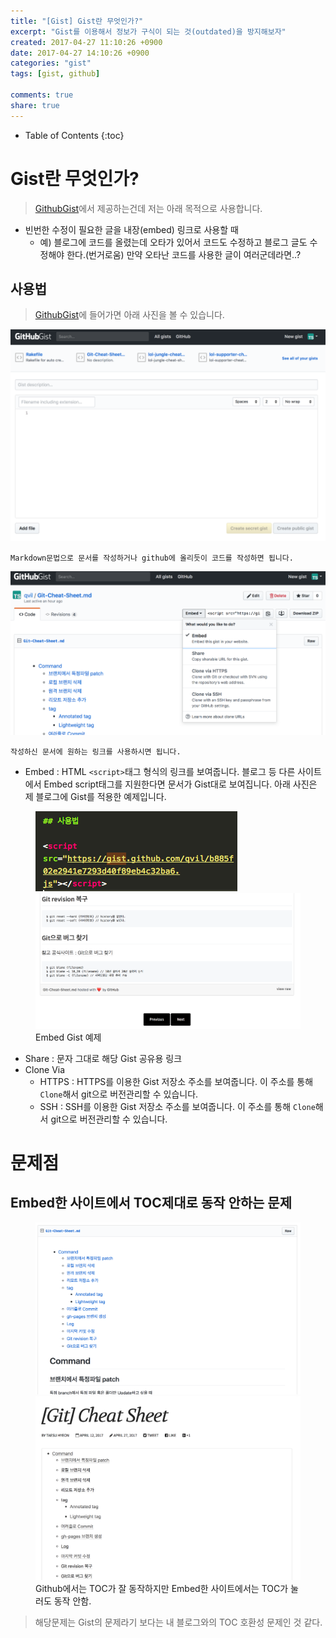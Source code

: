 ```yaml
---
title: "[Gist] Gist란 무엇인가?"
excerpt: "Gist를 이용해서 정보가 구식이 되는 것(outdated)을 방지해보자"
created: 2017-04-27 11:10:26 +0900
date: 2017-04-27 14:10:26 +0900
categories: "gist"
tags: [gist, github]

comments: true
share: true
---
```


- Table of Contents
  {:toc}

# Gist란 무엇인가?

> [GithubGist][githubgist]에서 제공하는건데 저는 아래 목적으로 사용합니다.

- 빈번한 수정이 필요한 글을 내장(embed) 링크로 사용할 때
  - 예) 블로그에 코드를 올렸는데 오타가 있어서 코드도 수정하고 블로그 글도 수정해야 한다.(번거로움) 만약 오타난 코드를 사용한 글이 여러군데라면..?

## 사용법

> [GithubGist][githubgist]에 들어가면 아래 사진을 볼 수 있습니다.

![](/images/gist-1.png)

    Markdown문법으로 문서를 작성하거나 github에 올리듯이 코드를 작성하면 됩니다.

![](/images/gist-link.png)

    작성하신 문서에 원하는 링크를 사용하시면 됩니다.

- Embed : HTML `<script>`태그 형식의 링크를 보여줍니다. 블로그 등 다른 사이트에서 Embed script태그를 지원한다면 문서가 Gist대로 보여집니다. 아래 사진은 제 블로그에 Gist를 적용한 예제입니다.

<figure class="half">
  <a href="/images/gist-embed-example.png">
	  <img src="/images/gist-embed-example.png" alt="image">
  </a>
  <a href="/images/gist-embed.png">
	  <img src="/images/gist-embed.png" alt="image">
  </a>
	<figcaption>Embed Gist 예제</figcaption>
</figure>

- Share : 문자 그대로 해당 Gist 공유용 링크
- Clone Via
  - HTTPS : HTTPS를 이용한 Gist 저장소 주소를 보여줍니다. 이 주소를 통해 `Clone`해서 git으로 버전관리할 수 있습니다.
  - SSH : SSH를 이용한 Gist 저장소 주소를 보여줍니다. 이 주소를 통해 `Clone`해서 git으로 버전관리할 수 있습니다.

# 문제점

## Embed한 사이트에서 TOC제대로 동작 안하는 문제

<figure class="half">
  <a href="/images/gist-toc-github.png">
	  <img src="/images/gist-toc-github.png" alt="image">
  </a>
  <a href="/images/gist-toc-blog.png">
	  <img src="/images/gist-toc-blog.png" alt="image">
  </a>
	<figcaption>Github에서는 TOC가 잘 동작하지만 Embed한 사이트에서는 TOC가 눌러도 동작 안함.</figcaption>
</figure>

> 해당문제는 Gist의 문제라기 보다는 내 블로그와의 TOC 호환성 문제인 것 같다.

<!-- Link -->

[githubgist]: https://gist.github.com
